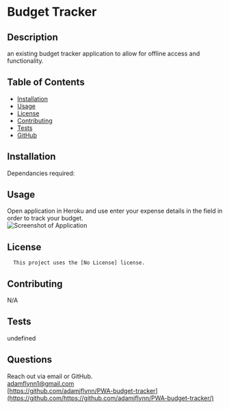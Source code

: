 # Budget Tracker
  
  ## Description
  an existing budget tracker application to allow for offline access and functionality.
  
  ## Table of Contents
  * [Installation](#installation)
  * [Usage](#usage)
  * [License](#license)
  * [Contributing](#contributing)
  * [Tests](#tests)
  * [GitHub](#github)
  ## Installation
  Dependancies required:
  ## Usage
  Open application in Heroku and use enter your expense details in the field in order to track your budget.  
  ![Screenshot of Application]("")
  ## License
        
      This project uses the [No License] license.
  ## Contributing
  N/A  
  ## Tests
  undefined
  ## Questions
  Reach out via email or GitHub.  
  adamflynn1@gmail.com  
  [https://github.com/adamjflynn/PWA-budget-tracker](https://github.com/https://github.com/adamjflynn/PWA-budget-tracker/)